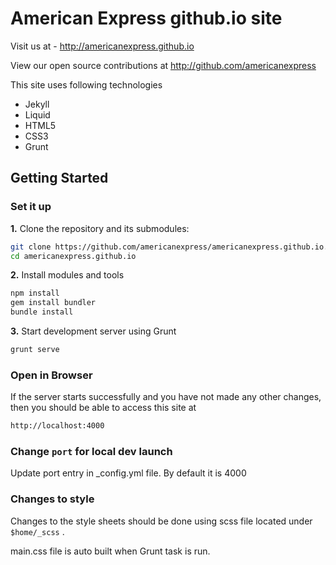 # American Express github.io site

Visit us at - http://americanexpress.github.io

View our open source contributions at http://github.com/americanexpress

This site uses following technologies
* Jekyll 
* Liquid
* HTML5
* CSS3
* Grunt


## Getting Started

### Set it up


**1\.** Clone the repository and its submodules:

```bash
git clone https://github.com/americanexpress/americanexpress.github.io.git
cd americanexpress.github.io
```

**2\.** Install modules and tools

```bash
npm install
gem install bundler
bundle install
```
**3\.** Start development server using Grunt

```bash
grunt serve
```

### Open in Browser
If the server starts successfully and you have not made any other changes, then you should be able to access this site at 

```bash
http://localhost:4000
```

### Change ``` port ``` for local dev launch

Update port entry in _config.yml file. By default it is 4000

### Changes to style

Changes to the style sheets should be done using scss file located under ``` $home/_scss ``` .

main.css file is auto built when Grunt task is run.

